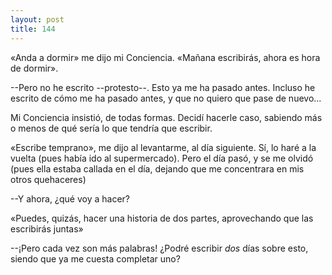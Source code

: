 ```yaml
---
layout: post
title: 144
---
```


«Anda a dormir» me dijo mi Conciencia. «Mañana escribirás, ahora es hora de dormir».

--Pero no he escrito --protesto--. Esto ya me ha pasado antes. Incluso he escrito de cómo me ha pasado antes, y que no quiero que pase de nuevo...

Mi Conciencia insistió, de todas formas. Decidí hacerle caso, sabiendo más o menos de qué sería lo que tendría que escribir.

«Escribe temprano», me dijo al levantarme, al día siguiente. Sí, lo haré a la vuelta (pues había ido al supermercado). Pero el día pasó, y se me olvidó (pues ella estaba callada en el día, dejando que me concentrara en mis otros quehaceres)

--Y ahora, ¿qué voy a hacer?

«Puedes, quizás, hacer una historia de dos partes, aprovechando que las escribirás juntas»

--¡Pero cada vez son más palabras! ¿Podré escribir _dos_ días sobre esto, siendo que ya me cuesta completar uno?
